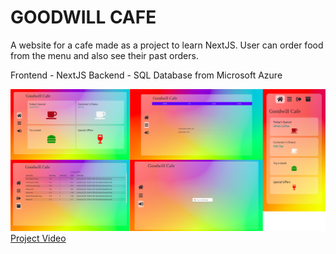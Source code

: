# GOODWILL CAFE
A website for a cafe made as a project to learn NextJS.
User can order food from the menu and also see their past orders.

Frontend - NextJS
Backend - SQL Database from Microsoft Azure

![Project Pics](image1.png)
[Project Video](https://drive.google.com/file/d/1Ffgh7j0SX6Ojnn8uM1eaxjJNsOcF1Npw/view?usp=sharing)